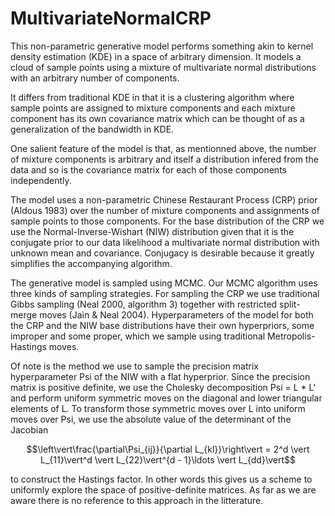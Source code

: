 # MultivariateNormalCRP

This non-parametric generative model performs something akin to kernel density estimation (KDE) in a space of arbitrary dimension. It models a cloud of sample points using a mixture of multivariate normal distributions with an arbitrary number of components.

It differs from traditional KDE in that it is a clustering algorithm where sample points are assigned to mixture components and each mixture component has its own covariance matrix which can be thought of as a generalization of the bandwidth in KDE.

 One salient feature of the model is that, as mentionned above, the number of mixture components is arbitrary and itself a distribution infered from the data and so is the covariance matrix for each of those components independently.

The model uses a non-parametric Chinese Restaurant Process (CRP) prior (Aldous 1983) over the number of mixture components and assignments of sample points to those components. For the base distribution of the CRP we use the Normal-Inverse-Wishart (NIW) distribution given that it is the conjugate prior to our data likelihood a multivariate normal distribution with unknown mean and covariance. Conjugacy is desirable because it greatly simplifies the accompanying algorithm.

The generative model is sampled using MCMC. Our MCMC algorithm uses three kinds of sampling strategies. For sampling the CRP we use traditional Gibbs sampling (Neal 2000, algorithm 3) together with restricted split-merge moves (Jain & Neal 2004). Hyperparameters of the model for both the CRP and the NIW base distributions have their own hyperpriors, some improper and some proper, which we sample using traditional Metropolis-Hastings moves.

Of note is the method we use to sample the precision matrix hyperparameter Psi of the NIW with a flat hyperprior. Since the precision matrix is positive definite, we use the Cholesky decomposition Psi = L * L' and perform uniform symmetric moves on the diagonal and lower triangular elements of L. To transform those symmetric moves over L into uniform moves over Psi, we use the absolute value of the determinant of the Jacobian

$$\left\vert\frac{\partial\Psi_{ij}}{\partial L_{kl}}\right\vert = 2^d \vert L_{11}\vert^d \vert L_{22}\vert^{d - 1}\ldots \vert L_{dd}\vert$$

to construct the Hastings factor. In other words this gives us a scheme to uniformly explore the space of positive-definite matrices. As far as we are aware there is no reference to this approach in the litterature.
